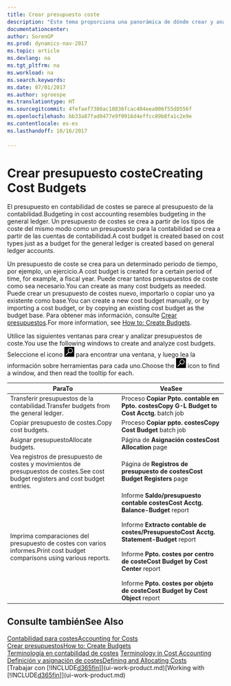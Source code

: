 ```yaml
---
title: Crear presupuesto coste
description: "Este tema proporciona una panorámica de dónde crear y analizar presupuestos de costes."
documentationcenter: 
author: SorenGP
ms.prod: dynamics-nav-2017
ms.topic: article
ms.devlang: na
ms.tgt_pltfrm: na
ms.workload: na
ms.search.keywords: 
ms.date: 07/01/2017
ms.author: sgroespe
ms.translationtype: HT
ms.sourcegitcommit: 4fefaef7380ac10836fcac404eea006f55d8556f
ms.openlocfilehash: bb33a87fad0477e9f0916d4effcc89b8fa1c2e9e
ms.contentlocale: es-es
ms.lasthandoff: 10/16/2017

---
```

# <a name="creating-cost-budgets"></a><span data-ttu-id="bb837-103">Crear presupuesto coste</span><span class="sxs-lookup"><span data-stu-id="bb837-103">Creating Cost Budgets</span></span>
<span data-ttu-id="bb837-104">El presupuesto en contabilidad de costes se parece al presupuesto de la contabilidad.</span><span class="sxs-lookup"><span data-stu-id="bb837-104">Budgeting in cost accounting resembles budgeting in the general ledger.</span></span> <span data-ttu-id="bb837-105">Un presupuesto de costes se crea a partir de los tipos de coste del mismo modo como un presupuesto para la contabilidad se crea a partir de las cuentas de contabilidad.</span><span class="sxs-lookup"><span data-stu-id="bb837-105">A cost budget is created based on cost types just as a budget for the general ledger is created based on general ledger accounts.</span></span>  

<span data-ttu-id="bb837-106">Un presupuesto de coste se crea para un determinado periodo de tiempo, por ejemplo, un ejercicio.</span><span class="sxs-lookup"><span data-stu-id="bb837-106">A cost budget is created for a certain period of time, for example, a fiscal year.</span></span> <span data-ttu-id="bb837-107">Puede crear tantos presupuestos de coste como sea necesario.</span><span class="sxs-lookup"><span data-stu-id="bb837-107">You can create as many cost budgets as needed.</span></span> <span data-ttu-id="bb837-108">Puede crear un presupuesto de costes nuevo, importarlo o copiar uno ya existente como base.</span><span class="sxs-lookup"><span data-stu-id="bb837-108">You can create a new cost budget manually, or by importing a cost budget, or by copying an existing cost budget as the budget base.</span></span> <span data-ttu-id="bb837-109">Para obtener más información, consulte [Crear presupuestos](finance-how-create-budgets.md).</span><span class="sxs-lookup"><span data-stu-id="bb837-109">For more information, see [How to: Create Budgets](finance-how-create-budgets.md).</span></span>

<span data-ttu-id="bb837-110">Utilice las siguientes ventanas para crear y analizar presupuestos de coste.</span><span class="sxs-lookup"><span data-stu-id="bb837-110">You use the following windows to create and analyze cost budgets.</span></span> <span data-ttu-id="bb837-111">Seleccione el icono ![Buscar página o informe](media/ui-search/search_small.png "icono Buscar página o informe") para encontrar una ventana, y luego lea la información sobre herramientas para cada uno.</span><span class="sxs-lookup"><span data-stu-id="bb837-111">Choose the ![Search for Page or Report](media/ui-search/search_small.png "Search for Page or Report icon") icon to find a window, and then read the tooltip for each.</span></span>

|<span data-ttu-id="bb837-112">Para</span><span class="sxs-lookup"><span data-stu-id="bb837-112">To</span></span>|<span data-ttu-id="bb837-113">Vea</span><span class="sxs-lookup"><span data-stu-id="bb837-113">See</span></span>|  
|--------|---------|  
|<span data-ttu-id="bb837-114">Transferir presupuestos de la contabilidad.</span><span class="sxs-lookup"><span data-stu-id="bb837-114">Transfer budgets from the general ledger.</span></span>|<span data-ttu-id="bb837-115">Proceso **Copiar Ppto. contable en Ppto. costes**</span><span class="sxs-lookup"><span data-stu-id="bb837-115">**Copy G-L Budget to Cost Acctg.** batch job</span></span>|  
|<span data-ttu-id="bb837-116">Copiar presupuesto de costes.</span><span class="sxs-lookup"><span data-stu-id="bb837-116">Copy cost budgets.</span></span>|<span data-ttu-id="bb837-117">Proceso **Copiar ppto. costes**</span><span class="sxs-lookup"><span data-stu-id="bb837-117">**Copy Cost Budget** batch job</span></span>|  
|<span data-ttu-id="bb837-118">Asignar presupuesto</span><span class="sxs-lookup"><span data-stu-id="bb837-118">Allocate budgets.</span></span>|<span data-ttu-id="bb837-119">Página de **Asignación costes**</span><span class="sxs-lookup"><span data-stu-id="bb837-119">**Cost Allocation** page</span></span>|  
|<span data-ttu-id="bb837-120">Vea registros de presupuesto de costes y movimientos de presupuestos de costes.</span><span class="sxs-lookup"><span data-stu-id="bb837-120">See cost budget registers and cost budget entries.</span></span>|<span data-ttu-id="bb837-121">Página de **Registros de presupuesto de costes**</span><span class="sxs-lookup"><span data-stu-id="bb837-121">**Cost Budget Registers** page</span></span>|  
|<span data-ttu-id="bb837-122">Imprima comparaciones del presupuesto de costes con varios informes.</span><span class="sxs-lookup"><span data-stu-id="bb837-122">Print cost budget comparisons using various reports.</span></span>|<span data-ttu-id="bb837-123">Informe **Saldo/presupuesto contable costes**</span><span class="sxs-lookup"><span data-stu-id="bb837-123">**Cost Acctg. Balance-Budget** report</span></span><br /><br /> <span data-ttu-id="bb837-124">Informe **Extracto contable de costes/Presupuesto**</span><span class="sxs-lookup"><span data-stu-id="bb837-124">**Cost Acctg. Statement-Budget** report</span></span><br /><br /> <span data-ttu-id="bb837-125">Informe **Ppto. costes por centro de coste**</span><span class="sxs-lookup"><span data-stu-id="bb837-125">**Cost Budget by Cost Center** report</span></span><br /><br /> <span data-ttu-id="bb837-126">Informe **Ppto. costes por objeto de coste**</span><span class="sxs-lookup"><span data-stu-id="bb837-126">**Cost Budget by Cost Object** report</span></span>|  

## <a name="see-also"></a><span data-ttu-id="bb837-127">Consulte también</span><span class="sxs-lookup"><span data-stu-id="bb837-127">See Also</span></span>  
[<span data-ttu-id="bb837-128">Contabilidad para costes</span><span class="sxs-lookup"><span data-stu-id="bb837-128">Accounting for Costs</span></span>](finance-manage-cost-accounting.md)  
[<span data-ttu-id="bb837-129">Crear presupuestos</span><span class="sxs-lookup"><span data-stu-id="bb837-129">How to: Create Budgets</span></span>](finance-how-create-budgets.md)  
<span data-ttu-id="bb837-130">[Terminología en contabilidad de costes](finance-terminology-in-cost-accounting.md) </span><span class="sxs-lookup"><span data-stu-id="bb837-130">[Terminology in Cost Accounting](finance-terminology-in-cost-accounting.md) </span></span>  
[<span data-ttu-id="bb837-131">Definición y asignación de costes</span><span class="sxs-lookup"><span data-stu-id="bb837-131">Defining and Allocating Costs</span></span>](finance-define-and-allocate-costs.md)  
<span data-ttu-id="bb837-132">[Trabajar con [!INCLUDE[d365fin](includes/d365fin_md.md)]](ui-work-product.md)</span><span class="sxs-lookup"><span data-stu-id="bb837-132">[Working with [!INCLUDE[d365fin](includes/d365fin_md.md)]](ui-work-product.md)</span></span>

